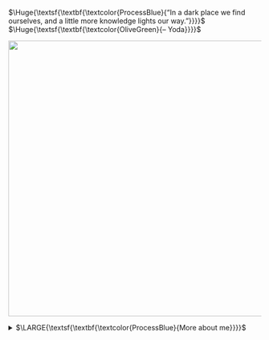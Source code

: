$\Huge{\textsf{\textbf{\textcolor{ProcessBlue}{“In a dark place we find ourselves, and a little more knowledge lights our way.”}}}}$ 
$\Huge{\textsf{\textbf{\textcolor{OliveGreen}{– Yoda}}}}$

<div align=center>
  <p>
    <img src="https://github.com/1993bio/1993bio/assets/63024586/1f61f043-ba08-4cb8-aed1-a9eeadd0e1d0" width="550">
  </p>
</div>

<details>
  <summary>$\LARGE{\textsf{\textbf{\textcolor{ProcessBlue}{More about me}}}}$</summary> 
<p></p>
:mortar_board: $\normalsize{\textsf{\textbf{\textcolor{ProcessBlue}{I am 30 years old, I have a degree in biology and a master's degree in human genetics with an emphasis on bioinformatics.}}}}$ $\normalsize{\textsf{\textbf{\textcolor{ProcessBlue}{Throughout my degree in biology I was involved in genomic data analysis and statistics.}}}}$
$\normalsize{\textsf{\textbf{\textcolor{ProcessBlue}{In my Undergraduate thesis I worked on the development of machine learning models applied to the medical diagnosis of}}}}$
$\normalsize{\textsf{\textbf{\textcolor{ProcessBlue}{various diseases. During my master's degree I was involved in mutation analysis and transcriptomic data, where I was able to}}}}$ $\normalsize{\textsf{\textbf{\textcolor{ProcessBlue}{develop my skills in data science}}}}$ 

:penguin: $\normalsize{\textsf{\textbf{\textcolor{ProcessBlue}{I started programming at a very young age during high school, when I began exploring Linux systems in a technical}}}}$
$\normalsize{\textsf{\textbf{\textcolor{ProcessBlue}{course. Since then I've been improving my knowledge and applying it to real-life problems.}}}}$

:computer: $\normalsize{\textsf{\textbf{\textcolor{ProcessBlue}{I am currently developing web systems for personal projects that were shelved and other colabs as a freelancer.}}}}$
$\normalsize{\textsf{\textbf{\textcolor{ProcessBlue}{I am also planning the material for a book I'm writing about autonomous processes in bioinformatics routines.}}}}$

<p></p>

$\LARGE{\textsf{\textbf{\textcolor{ProcessBlue}{My technical skills}}}}$
<p></p>

$\normalsize{\textsf{\textbf{\textcolor{ProcessBlue}{Programming Languages}}}}$
<p></p

$\normalsize{\textsf{\textbf{\textcolor{ProcessBlue}{Web frameworks}}}}$
  
<p></p>

$\normalsize{\textsf{\textbf{\textcolor{ProcessBlue}{Data Science}}}}$

<p></p>

$\normalsize{\textsf{\textbf{\textcolor{ProcessBlue}{Tools}}}}$
  
<p></p>

$\LARGE{\textsf{\textbf{\textcolor{ProcessBlue}{Contact me}}}}$

<p></p>






